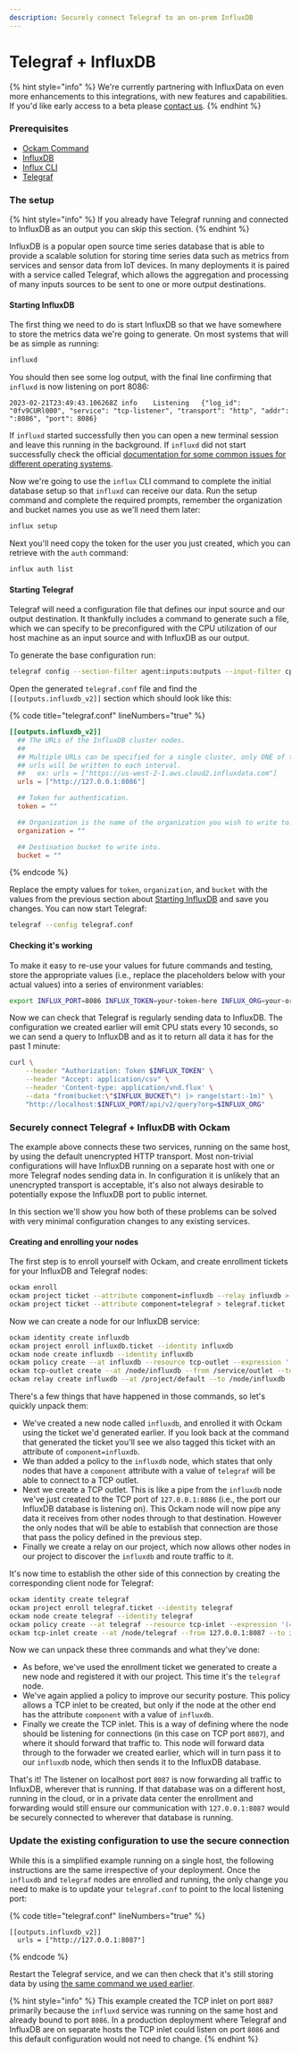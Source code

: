 ```yaml
---
description: Securely connect Telegraf to an on-prem InfluxDB
---
```


# Telegraf + InfluxDB

{% hint style="info" %}
We're currently partnering with InfluxData on even more enhancements to this integrations, with new features and capabilities. If you'd like early access to a beta please [contact us](https://www.ockam.io/contact/form).
{% endhint %}

### Prerequisites

* [Ockam Command](../../#install)
* [InfluxDB](https://docs.influxdata.com/influxdb/v2.6/install/)
* [Influx CLI](https://docs.influxdata.com/influxdb/v2.6/tools/influx-cli/)
* [Telegraf](https://github.com/influxdata/telegraf)

### The setup

{% hint style="info" %}
If you already have Telegraf running and connected to InfluxDB as an output you can skip this section.
{% endhint %}

InfluxDB is a popular open source time series database that is able to provide a scalable solution for storing time series data such as metrics from services and sensor data from IoT devices. In many deployments it is paired with a service called Telegraf, which allows the aggregation and processing of many inputs sources to be sent to one or more output destinations.&#x20;

#### Starting InfluxDB

The first thing we need to do is start InfluxDB so that we have somewhere to store the metrics data we're going to generate. On most systems that will be as simple as running:

```bash
influxd
```

You should then see some log output, with the final line confirming that `influxd` is now listening on port 8086:

```
2023-02-21T23:49:43.106268Z	info	Listening	{"log_id": "0fv9CURl000", "service": "tcp-listener", "transport": "http", "addr": ":8086", "port": 8086}
```

If `influxd` started successfully then you can open a new terminal session and leave this running in the background. If `influxd` did not start successfully check the official [documentation for some common issues for different operating systems](https://docs.influxdata.com/influxdb/v2.6/install/#start-and-configure-influxdb).

Now we're going to use the `influx` CLI command to complete the initial database setup so that `influxd` can receive our data. Run the setup command and complete the required prompts, remember the organization and bucket names you use as we'll need them later:

```bash
influx setup
```

Next you'll need copy the token for the user you just created, which you can retrieve with the `auth` command:

```bash
influx auth list
```

#### Starting Telegraf

Telegraf will need a configuration file that defines our input source and our output destination. It thankfully includes a command to generate such a file, which we can specify to be preconfigured with the CPU utilization of our host machine as an input source and with InfluxDB as our output.

To generate the base configuration run:

```bash
telegraf config --section-filter agent:inputs:outputs --input-filter cpu --output-filter influxdb_v2 > telegraf.conf
```

Open the generated `telegraf.conf` file and find the `[[outputs.influxdb_v2]]` section which should look like this:

{% code title="telegraf.conf" lineNumbers="true" %}
```toml
[[outputs.influxdb_v2]]
  ## The URLs of the InfluxDB cluster nodes.
  ##
  ## Multiple URLs can be specified for a single cluster, only ONE of the
  ## urls will be written to each interval.
  ##   ex: urls = ["https://us-west-2-1.aws.cloud2.influxdata.com"]
  urls = ["http://127.0.0.1:8086"]

  ## Token for authentication.
  token = ""

  ## Organization is the name of the organization you wish to write to.
  organization = ""

  ## Destination bucket to write into.
  bucket = ""
```
{% endcode %}

Replace the empty values for `token`, `organization`, and `bucket` with the values from the previous section about [Starting InfluxDB](telegraf-+-influxdb.md#starting-influxdb) and save you changes. You can now start Telegraf:

```bash
telegraf --config telegraf.conf 
```

#### Checking it's working

To make it easy to re-use your values for future commands and testing, store the appropriate values (i.e., replace the placeholders below with your actual values) into a series of environment variables:

```bash
export INFLUX_PORT=8086 INFLUX_TOKEN=your-token-here INFLUX_ORG=your-org INFLUX_BUCKET=your-bucket
```

Now we can check that Telegraf is regularly sending data to InfluxDB. The configuration we created earlier will emit CPU stats every 10 seconds, so we can send a query to InfluxDB and as it to return all data it has for the past 1 minute:

```bash
curl \
    --header "Authorization: Token $INFLUX_TOKEN" \
    --header "Accept: application/csv" \
    --header 'Content-type: application/vnd.flux' \
    --data "from(bucket:\"$INFLUX_BUCKET\") |> range(start:-1m)" \
    "http://localhost:$INFLUX_PORT/api/v2/query?org=$INFLUX_ORG"
```

### Securely connect Telegraf + InfluxDB with Ockam

The example above connects these two services, running on the same host, by using the default unencrypted HTTP transport. Most non-trivial configurations will have InfluxDB running on a separate host with one or more Telegraf nodes sending data in. In configuration it is unlikely that an unencrypted transport is acceptable, it's also not always desirable to potentially expose the InfluxDB port to public internet.

In this section we'll show you how both of these problems can be solved with very minimal configuration changes to any existing services.

#### Creating and enrolling your nodes

The first step is to enroll yourself with Ockam, and create enrollment tickets for your InfluxDB and Telegraf nodes:

```bash
ockam enroll
ockam project ticket --attribute component=influxdb --relay influxdb > influxdb.ticket
ockam project ticket --attribute component=telegraf > telegraf.ticket
```

Now we can create a node for our InfluxDB service:

```bash
ockam identity create influxdb
ockam project enroll influxdb.ticket --identity influxdb
ockam node create influxdb --identity influxdb
ockam policy create --at influxdb --resource tcp-outlet --expression '(= subject.component "telegraf")'
ockam tcp-outlet create --at /node/influxdb --from /service/outlet --to 127.0.0.1:8086
ockam relay create influxdb --at /project/default --to /node/influxdb
```

There's a few things that have happened in those commands, so let's quickly unpack them:

* We've created a new node called `influxdb`, and enrolled it with Ockam using the ticket we'd generated earlier. If you look back at the command that generated the ticket you'll see we also tagged this ticket with an attribute of `component=influxdb`.&#x20;
* We than added a policy to the `influxdb` node, which states that only nodes that have a `component` attribute with a value of `telegraf` will be able to connect to a TCP outlet.
* Next we create a TCP outlet. This is like a pipe from the `influxdb` node we've just created to the TCP port of `127.0.0.1:8086` (i.e., the port our InfluxDB database is listening on). This Ockam node will now pipe any data it receives from other nodes through to that destination. However the only nodes that will be able to establish that connection are those that pass the policy defined in the previous step.
* Finally we create a relay on our project, which now allows other nodes in our project to discover the `influxdb` and route traffic to it.

It's now time to establish the other side of this connection by creating the corresponding client node for Telegraf:

```bash
ockam identity create telegraf
ockam project enroll telegraf.ticket --identity telegraf
ockam node create telegraf --identity telegraf
ockam policy create --at telegraf --resource tcp-inlet --expression '(= subject.component "influxdb")'
ockam tcp-inlet create --at /node/telegraf --from 127.0.0.1:8087 --to influxdb
```

Now we can unpack these three commands and what they've done:

* As before, we've used the enrollment ticket we generated to create a new node and registered it with our project. This time it's the `telegraf` node.
* We've again applied a policy to improve our security posture. This policy allows a TCP inlet to be created, but only if the node at the other end has the attribute `component` with a value of `influxdb`.
* Finally we create the TCP inlet. This is a way of defining where the node should be listening for connections (in this case on TCP port `8087`), and where it should forward that traffic to. This node will forward data through to the forwader we created earlier, which will in turn pass it to our `influxdb` node, which then sends it to the InfluxDB database.

That's it! The listener on localhost port `8087` is now forwarding all traffic to InfluxDB, wherever that is running. If that database was on a different host, running in the cloud, or in a private data center the enrollment and forwarding would still ensure our communication with `127.0.0.1:8087` would be securely connected to wherever that database is running.

### Update the existing configuration to use the secure connection

While this is a simplified example running on a single host, the following instructions are the same irrespective of your deployment. Once the `influxdb` and `telegraf` nodes are enrolled and running, the only change you need to make is to update your `telegraf.conf` to point to the local listening port:

{% code title="telegraf.conf" lineNumbers="true" %}
```
[[outputs.influxdb_v2]]
  urls = ["http://127.0.0.1:8087"]
```
{% endcode %}

Restart the Telegraf service, and we can then check that it's still storing data by using [the same command we used earlier](telegraf-+-influxdb.md#checking-its-working).

{% hint style="info" %}
This example created the TCP inlet on port `8087` primarily because the `influxd` service was running on the same host and already bound to port `8086`. In a production deployment where Telegraf and InfluxDB are on separate hosts the TCP inlet could listen on port `8086` and this default configuration would not need to change.
{% endhint %}
